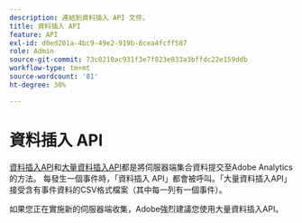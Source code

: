 ```yaml
---
description: 連結到資料插入 API 文件。
title: 資料插入 API
feature: API
exl-id: d0ed201a-4bc9-49e2-919b-8cea4fcff587
role: Admin
source-git-commit: 73c0210ac931f3e7f823e033a3bffdc22e159ddb
workflow-type: tm+mt
source-wordcount: '81'
ht-degree: 30%

---
```


# 資料插入 API

[資料插入API](https://developer.adobe.com/analytics-apis/docs/1.4/guides/data-insertion/)和[大量資料插入API](https://developer.adobe.com/analytics-apis/docs/2.0/guides/endpoints/bulk-data-insertion/)都是將伺服器端集合資料提交至Adobe Analytics的方法。 每發生一個事件時，「資料插入 API」都會被呼叫。「大量資料插入API」接受含有事件資料的CSV格式檔案（其中每一列有一個事件）。

如果您正在實施新的伺服器端收集，Adobe強烈建議您使用大量資料插入API。
